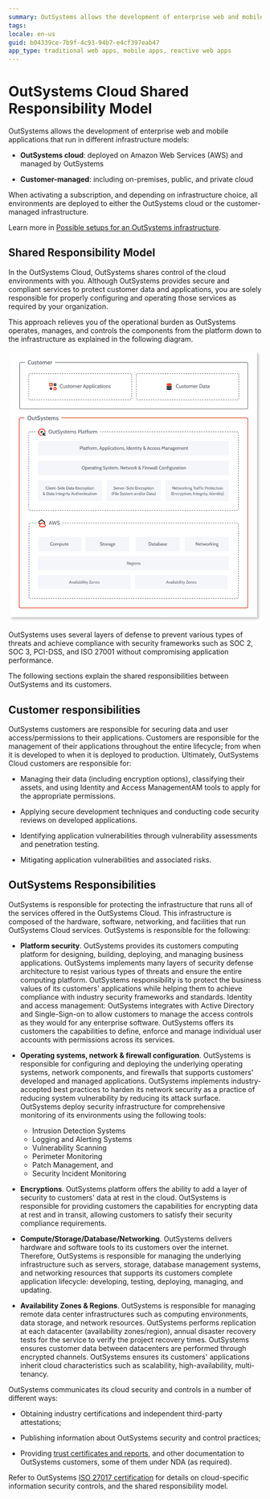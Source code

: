 ```yaml
---
summary: OutSystems allows the development of enterprise web and mobile applications that run in different infrastructure models
tags:
locale: en-us
guid: b04339ce-7b9f-4c93-94b7-e4cf397eab47
app_type: traditional web apps, mobile apps, reactive web apps
---
```


# OutSystems Cloud Shared Responsibility Model

OutSystems allows the development of enterprise web and mobile applications that run in different infrastructure models:

* **OutSystems cloud**: deployed on Amazon Web Services (AWS) and managed by OutSystems

* **Customer-managed**: including on-premises, public, and private cloud

When activating a subscription, and depending on infrastructure choice, all environments are deployed to either the OutSystems cloud or the customer-managed infrastructure.

Learn more in [Possible setups for an OutSystems infrastructure](https://success.outsystems.com/Documentation/11/Setting_Up_OutSystems/Possible_setups_for_an_OutSystems_infrastructure?utm=training).

## Shared Responsibility Model

In the OutSystems Cloud, OutSystems shares control of the cloud environments with you. Although OutSystems provides secure and compliant services to protect customer data and applications, you are solely responsible for properly configuring and operating those services as required by your organization.  

This approach relieves you of the operational burden as OutSystems operates, manages, and controls the components from the platform down to the infrastructure as explained in the following diagram.

![OutSystems Cloud shared responsability model](images/outsystems-cloud-shared-responsibility-diag.png)

OutSystems uses several layers of defense to prevent various types of threats and achieve compliance with security frameworks such as  SOC 2, SOC 3, PCI-DSS, and ISO 27001 without compromising application performance. 

The following sections explain the shared responsibilities between OutSystems and its customers.

## Customer responsibilities

OutSystems customers are responsible for securing data and user access/permissions to their applications. Customers are responsible for the management of their applications throughout the entire lifecycle; from when it is developed to when it is deployed to production. Ultimately, OutSystems Cloud customers are responsible for:

* Managing their data (including encryption options), classifying their assets, and using Identity and Access ManagementAM tools to apply for the appropriate permissions.

* Applying secure development techniques and conducting code security reviews on developed applications.

* Identifying application vulnerabilities through vulnerability assessments and penetration testing.

* Mitigating application vulnerabilities and associated risks.

## OutSystems Responsibilities

OutSystems is responsible for protecting the infrastructure that runs all of the services offered in the OutSystems Cloud. This infrastructure is composed of the hardware, software, networking, and facilities that run OutSystems Cloud services. OutSystems is responsible for the following:

* **Platform security**. OutSystems provides its customers computing platform for designing, building, deploying, and managing business applications. OutSystems implements many layers of security defense architecture to resist various types of threats and ensure the entire computing platform. OutSystems responsibility is to protect the business values of its customers' applications while helping them to achieve compliance with industry security frameworks and standards.
Identity and access management: OutSystems integrates with Active Directory and Single-Sign-on to allow customers to manage the access controls as they would for any enterprise software. OutSystems offers its customers the capabilities to define, enforce and manage individual user accounts with permissions across its services.

* **Operating systems, network & firewall configuration**. OutSystems is responsible for configuring and deploying the underlying operating systems, network components, and firewalls that supports customers' developed and managed applications. OutSystems implements industry-accepted best practices to harden its network security as a practice of reducing system vulnerability by reducing its attack surface. OutSystems deploy security infrastructure for comprehensive monitoring of its environments using the following tools:

    * Intrusion Detection Systems
    * Logging and Alerting Systems
    * Vulnerability Scanning
    * Perimeter Monitoring
    * Patch Management, and
    * Security Incident Monitoring
    
* **Encryptions**. OutSystems platform offers the ability to add a layer of security to customers' data at rest in the cloud. OutSystems is responsible for providing customers the capabilities for encrypting data at rest and in transit, allowing customers to satisfy their security compliance requirements.

* **Compute/Storage/Database/Networking**. OutSystems delivers hardware and software tools to its customers over the internet. Therefore, OutSystems is responsible for managing the underlying infrastructure such as servers, storage, database management systems, and networking resources that supports its customers complete application lifecycle: developing, testing, deploying, managing, and updating.  

* **Availability Zones & Regions**. OutSystems is responsible for managing remote data center infrastructures such as computing environments, data storage, and network resources. OutSystems performs replication at each datacenter (availability zones/region), annual disaster recovery tests for the service to verify the project recovery times. OutSystems ensures customer data between datacenters are performed through encrypted channels. OutSystems ensures its customers' applications inherit cloud characteristics such as scalability, high-availability, multi-tenancy.

OutSystems communicates its cloud security and controls in a number of different ways:

* Obtaining industry certifications and independent third-party attestations;

* Publishing information about OutSystems security and control practices;

* Providing [trust certificates and reports](https://outsystems.com/trust), and other documentation to OutSystems customers, some of them under NDA (as required).

Refer to OutSystems [ISO 27017 certification](https://www.outsystems.com/-/media/files/generic/trust/iso-27017-ecertificate-2015-cloud-709506.pdf?la=en&hash=9C0F767D040D984E93528D846C43BA7B57A60F01) for details on cloud-specific information security controls, and the shared responsibility model.